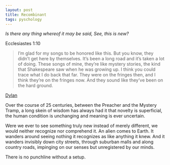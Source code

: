 ```yaml
---
layout: post
title: Recombinant
tags: pyschology
--- 
```

*Is there any thing whereof it may be said, See, this is new?*

Ecclesiastes 1:10

> I’m glad for my songs to be honored like this. But you know, they didn’t get here by themselves. It’s been a long road and it’s taken a lot of doing. These songs of mine, they’re like mystery stories, the kind that Shakespeare saw when he was growing up. I think you could trace what I do back that far. They were on the fringes then, and I think they’re on the fringes now. And they sound like they’ve been on the hard ground.

[Dylan]

[Dylan]: http://www.latimes.com/entertainment/music/posts/la-et-ms-grammys-2015-transcript-of-bob-dylans-musicares-person-of-year-speech-20150207-story.html

Over the course of 25 centuries, between the Preacher and the Mystery Tramp, a long skein of wisdom has always had it that novelty is superficial, the human condition is unchanging and meaning is ever uncertain.

Were we ever to see something truly new instead of merely different, we would neither recognize nor comprehend it. An alien comes to Earth. It wanders around seeing nothing it recognizes as like anything it knew. And it wanders invisibly down city streets, through suburban malls and along country roads, impinging on our senses but unregistered by our minds.

There is no punchline without a setup.